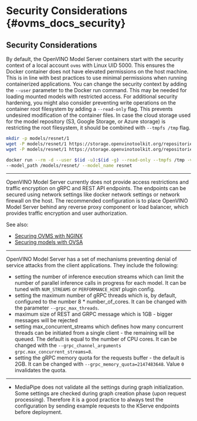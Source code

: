 # Security Considerations {#ovms_docs_security}

## Security Considerations <a name="sec"></a>

By default, the OpenVINO Model Server containers start with the security context of a local account `ovms` with Linux UID 5000. This ensures the Docker container does not have elevated permissions on the host machine. This is in line with best practices to use minimal permissions when running containerized applications. You can change the security context by adding the `--user` parameter to the Docker run command. This may be needed for loading mounted models with restricted access. 
For additional security hardening, you might also consider preventing write operations on the container root filesystem by adding a `--read-only` flag. This prevents undesired modification of the container files. In case the cloud storage used for the model repository (S3, Google Storage, or Azure storage) is restricting the root filesystem, it should be combined with `--tmpfs /tmp` flag.

```bash
mkdir -p models/resnet/1
wget -P models/resnet/1 https://storage.openvinotoolkit.org/repositories/open_model_zoo/2022.1/models_bin/2/resnet50-binary-0001/FP32-INT1/resnet50-binary-0001.bin
wget -P models/resnet/1 https://storage.openvinotoolkit.org/repositories/open_model_zoo/2022.1/models_bin/2/resnet50-binary-0001/FP32-INT1/resnet50-binary-0001.xml

docker run --rm -d --user $(id -u):$(id -g) --read-only --tmpfs /tmp -v ${PWD}/models/:/models -p 9178:9178 openvino/model_server:latest \
--model_path /models/resnet/ --model_name resnet

``` 
---
OpenVINO Model Server currently does not provide access restrictions and traffic encryption on gRPC and REST API endpoints. The endpoints can be secured using network settings like docker network settings or network firewall on the host. The recommended configuration is to place OpenVINO Model Server behind any reverse proxy component or load balancer, which provides traffic encryption and user authorization.

See also:
- [Securing OVMS with NGINX](../extras/nginx-mtls-auth/README.md)
- [Securing models with OVSA](https://docs.openvino.ai/2023.2/ovsa_get_started.html)

---

OpenVINO Model Server has a set of mechanisms preventing denial of service attacks from the client applications. They include the following:
- setting the number of inference execution streams which can limit the number of parallel inference calls in progress for each model. It can be tuned with `NUM_STREAMS` or `PERFORMANCE_HINT` plugin config.
- setting the maximum number of gRPC threads which is, by default, configured to the number 8 * number_of_cores. It can be changed with the parameter `--grpc_max_threads`.
- maximum size of REST and GRPC message which is 1GB - bigger messages will be rejected
- setting max_concurrent_streams which defines how many concurrent threads can be initiated from a single client - the remaining will be queued. The default is equal to the number of CPU cores. It can be changed with the `--grpc_channel_arguments grpc.max_concurrent_streams=8`.
- setting the gRPC memory quota for the requests buffer - the default is 2GB. It can be changed with `--grpc_memory_quota=2147483648`. Value `0` invalidates the quota.

---

- MediaPipe does not validate all the settings during graph initialization. Some settings are checked during graph creation phase (upon request processing). Therefore it is a good practice to always test the configuration by sending example requests to the KServe endpoints before deployment.

